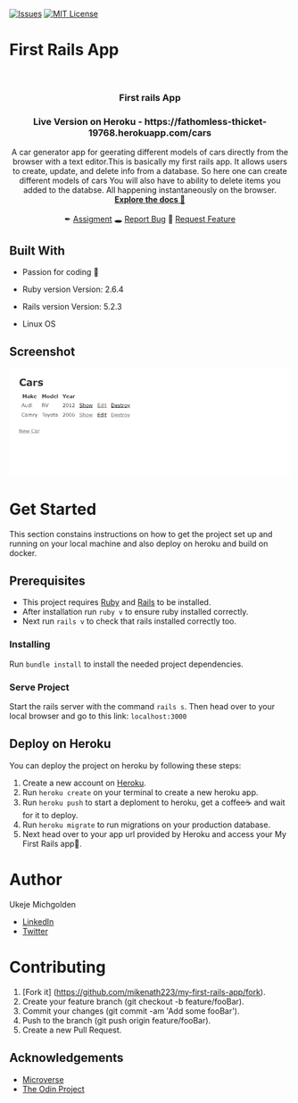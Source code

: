 [![Issues][issues-shield]][issues-url]
[![MIT License][license-shield]][license-url]

# First Rails App

<br />
<p align="center">
  <h3 align="center">
	First rails App
  </h3>
    <h3 align="center">
    Live Version on Heroku - https://fathomless-thicket-19768.herokuapp.com/cars
    </h3>
    
<p align="center">
    A car generator app for geerating different models of cars directly from the browser with a text editor.This is basically my first rails app.
It allows users to create, update, and delete info from a database.
So here one can create different models of cars 
You will also have to ability to delete items you added to the databse.
All happening instantaneously on the browser.
    <br />
    <a href="https://github.com/mikenath223/my_first_rails_app/blob/master/README.md"><strong>Explore the docs 📜</strong></a>
    <br />
    <br />
	  ✒
    <a href="https://www.theodinproject.com/courses/web-development-101/lessons/your-first-rails-application">Assigment</a>
    🕳
    <a href="https://github.com/mikenath223/my_first_rails_app/issues">Report Bug</a>
    🙏
    <a href="https://github.com/mikenath223/my_first_rails_app/issues">Request Feature</a>
  </p>
</p>

## Built With

* Passion for coding 💜

* Ruby version
  Version:  2.6.4

* Rails version
  Version: 5.2.3

* Linux OS

## Screenshot
![screenshot](./first-rails-app.png)

# Get Started
 This section constains instructions on how to get the project set up and running on your local machine and also  deploy on heroku and build on docker.
 
 ## Prerequisites
  - This project requires <a href="https://www.ruby-lang.org/en/documentation/installation/">Ruby</a> and <a href="http://installrails.com/">Rails</a> to be installed.
- After installation run `ruby v` to ensure ruby installed correctly.
- Next run `rails v` to check that rails installed correctly too.

### Installing
 Run `bundle install` to install the needed project dependencies.
 
 ### Serve Project
  Start the rails server with the command `rails s`. Then head over to your local browser and go to this link: `localhost:3000`
 
 ## Deploy on Heroku
 You can deploy the project on heroku by following these steps:
 1. Create a new account on <a href="https://www.heroku.com/">Heroku</a>.
 2. Run `heroku create` on your terminal to create a new heroku app.
 3. Run `heroku push` to start a deploment to heroku, get a coffee☕ and wait for it to deploy.
 4. Run `heroku migrate` to run migrations on your production database.
 5. Next head over to your app url provided by Heroku and access your My First Rails app🎉.
 
# Author
Ukeje Michgolden
* [LinkedIn](https://ng.linkedin.com/in/michgolden-ukeje-73b01614b)
* [Twitter](https://twitter.com/Michgolden_Nath)

# Contributing
1. [Fork it] (https://github.com/mikenath223/my-first-rails-app/fork).
2. Create your feature branch (git checkout -b feature/fooBar).
3. Commit your changes (git commit -am 'Add some fooBar').
4. Push to the branch (git push origin feature/fooBar).
5. Create a new Pull Request.

## Acknowledgements
* [Microverse](https://www.microverse.org/)
* [The Odin Project](https://www.theodinproject.com/)

<!-- MARKDOWN LINKS & IMAGES -->
<!-- https://www.markdownguide.org/basic-syntax/#reference-style-links -->
[issues-shield]: https://img.shields.io/github/issues/mikenath223/my_first_rails_app
[issues-url]: https://github.com/mikenath223/my_first_rails_app/issues
[license-shield]: https://img.shields.io/github/license/mikenath223/my_first_rails_app
[license-url]: https://github.com/mikenath223/my_first_rails_app/blob/master/LICENSE.txt
